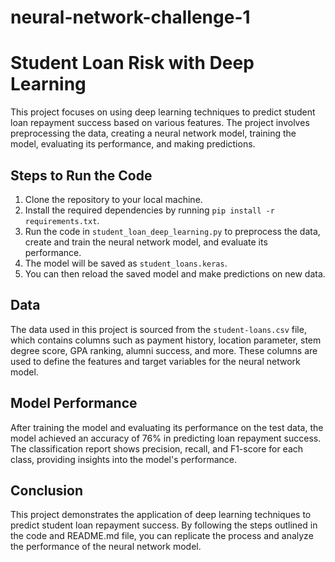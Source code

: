 # neural-network-challenge-1

# Student Loan Risk with Deep Learning

This project focuses on using deep learning techniques to predict student loan repayment success based on various features. The project involves preprocessing the data, creating a neural network model, training the model, evaluating its performance, and making predictions.

## Steps to Run the Code

1. Clone the repository to your local machine.
2. Install the required dependencies by running `pip install -r requirements.txt`.
3. Run the code in `student_loan_deep_learning.py` to preprocess the data, create and train the neural network model, and evaluate its performance.
4. The model will be saved as `student_loans.keras`.
5. You can then reload the saved model and make predictions on new data.

## Data

The data used in this project is sourced from the `student-loans.csv` file, which contains columns such as payment history, location parameter, stem degree score, GPA ranking, alumni success, and more. These columns are used to define the features and target variables for the neural network model.

## Model Performance

After training the model and evaluating its performance on the test data, the model achieved an accuracy of 76% in predicting loan repayment success. The classification report shows precision, recall, and F1-score for each class, providing insights into the model's performance.

## Conclusion

This project demonstrates the application of deep learning techniques to predict student loan repayment success. By following the steps outlined in the code and README.md file, you can replicate the process and analyze the performance of the neural network model.
